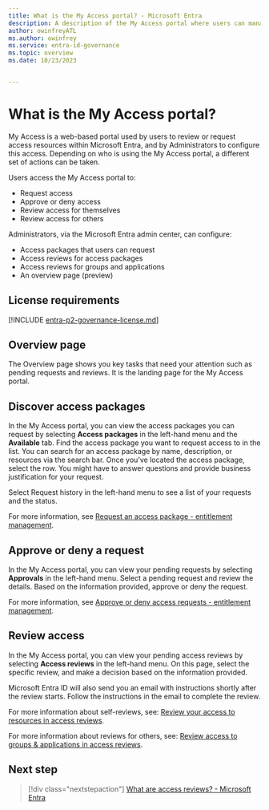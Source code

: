 ```yaml
---
title: What is the My Access portal? - Microsoft Entra
description: A description of the My Access portal where users can manage access within Microsoft Entra.
author: owinfreyATL
ms.author: owinfrey
ms.service: entra-id-governance
ms.topic: overview
ms.date: 10/23/2023


---
```



# What is the My Access portal?

My Access is a web-based portal used by users to review or request access resources within Microsoft Entra, and by Administrators to configure this access. Depending on who is using the My Access portal, a different set of actions can be taken.

Users access the My Access portal to:

- Request access
- Approve or deny access
- Review access for themselves
- Review access for others

Administrators, via the Microsoft Entra admin center, can configure:

- Access packages that users can request
- Access reviews for access packages
- Access reviews for groups and applications
- An overview page (preview)

## License requirements

[!INCLUDE [entra-p2-governance-license.md](../includes/entra-p2-governance-license.md)]

## Overview page

The Overview page shows you key tasks that need your attention such as pending requests and reviews. It is the landing page for the My Access portal.

## Discover access packages

In the My Access portal, you can view the access packages you can request by selecting **Access packages** in the left-hand menu and the **Available** tab. Find the access package you want to request access to in the list. You can search for an access package by name, description, or resources via the search bar. Once you’ve located the access package, select the row. You might have to answer questions and provide business justification for your request.

Select Request history in the left-hand menu to see a list of your requests and the status.

For more information, see [Request an access package - entitlement management](entitlement-management-request-access.md).


## Approve or deny a request

In the My Access portal, you can view your pending requests by selecting **Approvals** in the left-hand menu. Select a pending request and review the details. Based on the information provided, approve or deny the request.  

For more information, see [Approve or deny access requests - entitlement management](entitlement-management-request-approve.md).

## Review access

In the My Access portal, you can view your pending access reviews by selecting **Access reviews** in the left-hand menu. On this page, select the specific review, and make a decision based on the information provided.

Microsoft Entra ID will also send you an email with instructions shortly after the review starts. Follow the instructions in the email to complete the review.

For more information about self-reviews, see: [Review your access to resources in access reviews](self-access-review.md).

For more information about reviews for others, see: [Review access to groups & applications in access reviews](perform-access-review.md).

## Next step

> [!div class="nextstepaction"]
> [What are access reviews? - Microsoft Entra](access-reviews-overview.md)
